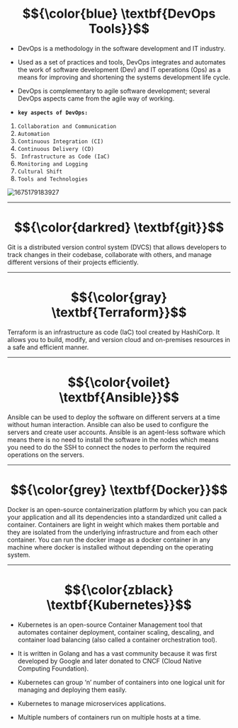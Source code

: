 
  # $${\color{blue} \textbf{DevOps Tools}}$$


   - DevOps is a methodology in the software development and IT industry. 

- Used as a set of practices and tools, DevOps integrates and automates the work of software development (Dev) and IT operations (Ops) as a means for improving and shortening the systems development life cycle.

- DevOps is complementary to agile software development; several DevOps aspects came from the agile way of working.


- **`key aspects of DevOps:`**
 1. `Collaboration and Communication`
 2. `Automation`
 3. `Continuous Integration (CI)`
 4. `Continuous Delivery (CD)`
 5.  ` Infrastructure as Code (IaC)`
 6. `Monitoring and Logging`
 7. `Cultural Shift`
 8. `Tools and Technologies`
    

 ![1675179183927](https://github.com/user-attachments/assets/b95f1ad8-df76-472b-aec5-2e54488cdaeb)

--------------------------------------------------------------------------------------------------------------------------------------------------------------------------

# $${\color{darkred} \textbf{git}}$$

Git is a distributed version control system (DVCS) that allows developers to track changes in their codebase, collaborate with others, and manage different versions of their projects efficiently.

----------------------------------------------------------------------------------------------------------------------------------------------------------------------------



# $${\color{gray} \textbf{Terraform}}$$

Terraform is an infrastructure as code (IaC) tool created by HashiCorp. It allows you to build, modify, and version cloud and on-premises resources in a safe and efficient manner.

-------------------------------------------------------------------------------------------------------------------------------------------------------------------------------

# $${\color{voilet} \textbf{Ansible}}$$

Ansible can be used to deploy the software on different servers at a time without human interaction. Ansible can also be used to configure the servers and create user accounts. Ansible is an agent-less software which means there is no need to install the software in the nodes which means you need to do the SSH to connect the nodes to perform the required operations on the servers.

----------------------------------------------------------------------------------------------------------------------------------------------------------------------------------

# $${\color{grey} \textbf{Docker}}$$

Docker is an open-source containerization platform by which you can pack your application and all its dependencies into a standardized unit called a container. Containers are light in weight which makes them portable and they are isolated from the underlying infrastructure and from each other container. You can run the docker image as a docker container in any machine where docker is installed without depending on the operating system.


-----------------------------------------------------------------------------------------------------------------------------------------------------------------------------------

# $${\color{zblack} \textbf{Kubernetes}}$$

- Kubernetes is an open-source Container Management tool that automates container deployment, container scaling, descaling, and container load balancing (also called a container orchestration tool).

- It is written in Golang and has a vast community because it was first developed by Google and later donated to CNCF (Cloud Native Computing Foundation).

- Kubernetes can group ‘n’ number of containers into one logical unit for managing and deploying them easily.

- Kubernetes to manage microservices applications.

- Multiple numbers of containers run on multiple hosts at a time.
